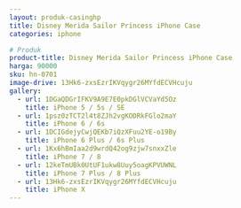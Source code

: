 ```yaml
---
layout: produk-casinghp
title: Disney Merida Sailor Princess iPhone Case
categories: iphone

# Produk
product-title: Disney Merida Sailor Princess iPhone Case
harga: 90000
sku: hn-0701
image-drive: 13Hk6-zxsEzrIKVqygr26MYfdECVHcuju
gallery:
  - url: 1DGaQDGrIFKV9A9E7E0pkDGlVCVaYd5Oz
    title: iPhone 5 / 5s / SE
  - url: 1psz0zTCT2l4t8ZJh2vgKODRkFGlo2maY
    title: iPhone 6 / 6s
  - url: 1DCIGdejyCwjQEKb7iQzXFuu2YE-o19By
    title: iPhone 6 Plus / 6s Plus
  - url: 1Kx6hBmIaa2d9wrdQ42og9zjw7snxxZle
    title: iPhone 7 / 8
  - url: 12keTmUBk0UtUF1ukw8Uuy5oagKPVUWNL
    title: iPhone 7 Plus / 8 Plus
  - url: 13Hk6-zxsEzrIKVqygr26MYfdECVHcuju
    title: iPhone X
---
```

